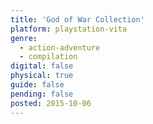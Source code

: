 ```yaml
---
title: 'God of War Collection'
platform: playstation-vita
genre:
  - action-adventure
  - compilation
digital: false
physical: true
guide: false
pending: false
posted: 2015-10-06
---
```

